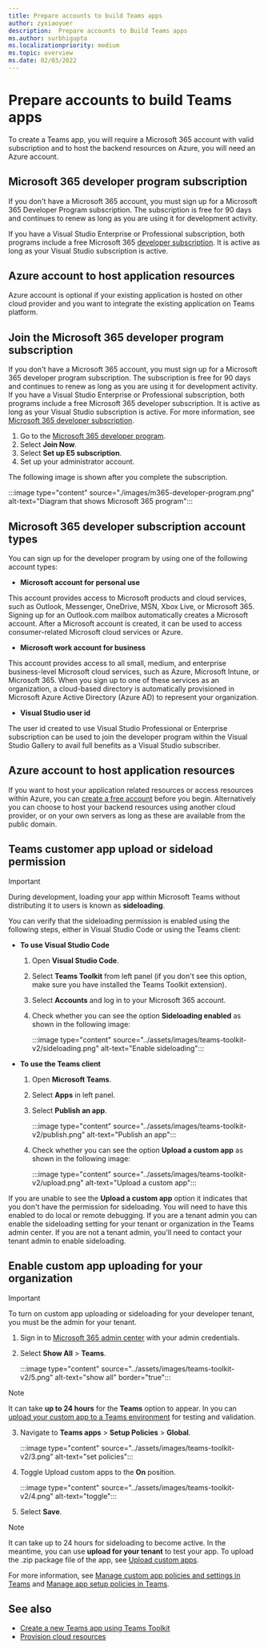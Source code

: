 ```yaml
---
title: Prepare accounts to build Teams apps
author: zyxiaoyuer
description:  Prepare accounts to Build Teams apps
ms.author: surbhigupta
ms.localizationpriority: medium
ms.topic: overview
ms.date: 02/03/2022
---
```


# Prepare accounts to build Teams apps

To create a Teams app, you will require a Microsoft 365 account with valid subscription and to host the backend resources on Azure, you will need an Azure account.

## Microsoft 365 developer program subscription

If you don't have a Microsoft 365 account, you must sign up for a Microsoft 365 Developer Program subscription. The subscription is free for 90 days and continues to renew as long as you are using it for development activity.

If you have a Visual Studio Enterprise or Professional subscription, both programs include a free Microsoft 365 [developer subscription](https://aka.ms/MyVisualStudioBenefits). It is active as long as your Visual Studio subscription is active.

## Azure account to host application resources

Azure account is optional if your existing application is hosted on other cloud provider and you want to integrate the existing application on Teams platform.

## Join the Microsoft 365 developer program subscription

If you don't have a Microsoft 365 account, you must sign up for a Microsoft 365 developer program subscription. The subscription is free for 90 days and continues to renew as long as you are using it for development activity. If you have a Visual Studio Enterprise or Professional subscription, both programs include a free Microsoft 365 developer subscription. It is active as long as your Visual Studio subscription is active. For more information, see [Microsoft 365 developer subscription](https://developer.microsoft.com/microsoft-365/dev-program).

1. Go to the [Microsoft 365 developer program](https://developer.microsoft.com/microsoft-365/dev-program).
2. Select **Join Now**.
3. Select **Set up E5 subscription**.
4. Set up your administrator account.

The following image is shown after you complete the subscription.

:::image type="content" source="./images/m365-developer-program.png" alt-text="Diagram that shows Microsoft 365 program":::

## Microsoft 365 developer subscription account types

You can sign up for the developer program by using one of the following account types:

- **Microsoft account for personal use**

This account provides access to Microsoft products and cloud services, such as Outlook, Messenger, OneDrive, MSN, Xbox Live, or Microsoft 365. Signing up for an Outlook.com mailbox automatically creates a Microsoft account. After a Microsoft account is created, it can be used to access consumer-related Microsoft cloud services or Azure.

- **Microsoft work account for business**

 This account provides access to all small, medium, and enterprise business-level Microsoft cloud services, such as Azure, Microsoft Intune, or Microsoft 365. When you sign up to one of these services as an organization, a cloud-based directory is automatically provisioned in Microsoft Azure Active Directory (Azure AD) to represent your organization.

- **Visual Studio user id**

The user id created to use Visual Studio Professional or Enterprise subscription can be used to join the developer program within the Visual Studio Gallery to avail full benefits as a Visual Studio subscriber.

## Azure account to host application resources

If you want to host your application related resources or access resources within Azure, you can [create a free account](https://azure.microsoft.com/free/) before you begin. Alternatively you can choose to host your backend resources using another cloud provider, or on your own servers as long as these are available from the public domain.

## Teams customer app upload or sideload permission

> [!IMPORTANT]
> During development, loading your app within Microsoft Teams without distributing it to users is known as **sideloading**.

You can verify that the sideloading permission is enabled using the following steps, either in Visual Studio Code or using the Teams client:

* **To use Visual Studio Code**

    1. Open **Visual Studio Code**.
    1. Select **Teams Toolkit** from left panel (if you don't see this option, make sure you have installed the Teams Toolkit extension).
    1. Select **Accounts** and log in to your Microsoft 365 account.
    1. Check whether you can see the option **Sideloading enabled** as shown in the following image:

       :::image type="content" source="../assets/images/teams-toolkit-v2/sideloading.png" alt-text="Enable sideloading":::

* **To use the Teams client**

    1. Open **Microsoft Teams**.
    2. Select **Apps** in left panel.
    3. Select **Publish an app**.

       :::image type="content" source="../assets/images/teams-toolkit-v2/publish.png" alt-text="Publish an app":::

    4. Check whether you can see the option **Upload a custom app** as shown in the following image:

       :::image type="content" source="../assets/images/teams-toolkit-v2/upload.png" alt-text="Upload a custom app":::

If you are unable to see the **Upload a custom app** option it indicates that you don't have the permission for sideloading. You will need to have this enabled to do local or remote debugging. If you are a tenant admin you can enable the sideloading setting for your tenant or organization in the Teams admin center. If you are not a tenant admin, you'll need to contact your tenant admin to enable sideloading.

## Enable custom app uploading for your organization

> [!IMPORTANT]
> To turn on custom app uploading or sideloading for your developer tenant, you must be the admin for your tenant.

1. Sign in to [Microsoft 365 admin center](https://admin.microsoft.com/Adminportal/Home?source=applauncher#/homepage#/) with your admin credentials.

2. Select **Show All** > **Teams**.

   :::image type="content" source="../assets/images/teams-toolkit-v2/5.png" alt-text="show all" border="true":::

> [!NOTE]
> It can take **up to 24 hours** for the **Teams** option to appear. In you can [upload your custom app to a Teams environment](/microsoftteams/upload-custom-apps) for testing and validation.

3. Navigate to **Teams apps** > **Setup Policies** > **Global**.

   :::image type="content" source="../assets/images/teams-toolkit-v2/3.png" alt-text="set policies":::

4. Toggle Upload custom apps to the **On** position.

   :::image type="content" source="../assets/images/teams-toolkit-v2/4.png" alt-text="toggle":::

5. Select **Save**.

> [!Note]
> It can take up to 24 hours for sideloading to become active. In the meantime, you can use **upload for your tenant** to test your app. To upload the .zip package file of the app, see [Upload custom apps](/microsoftteams/teams-app-setup-policies).

For more information, see [Manage custom app policies and settings in Teams](/microsoftteams/teams-custom-app-policies-and-settings) and [Manage app setup policies in Teams](/microsoftteams/teams-app-setup-policies).

## See also

* [Create a new Teams app using Teams Toolkit](create-new-project.md)
* [Provision cloud resources](provision.md)
